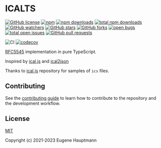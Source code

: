 # ICALTS

[![GitHub license](https://img.shields.io/github/license/eugenehp/icalts.svg?color=blue&style=for-the-badge)](./LICENSE)
[![npm](https://img.shields.io/npm/v/icalts.svg?color=green&style=for-the-badge)](https://www.npmjs.com/package/icalts)
[![npm downloads](https://img.shields.io/npm/dw/icalts.svg?label=npm%20downloads&style=for-the-badge)](https://npmcharts.com/compare/icalts?minimal=true)
[![total npm downloads](https://img.shields.io/npm/dt/icalts.svg?label=total%20npm%20downloads&style=for-the-badge)](https://npmcharts.com/compare/icalts?minimal=true)
[![GitHub watchers](https://img.shields.io/github/watchers/eugenehp/icalts.svg?style=for-the-badge)](https://github.com/eugenehp/icalts/watchers)
[![GitHub stars](https://img.shields.io/github/stars/eugenehp/icalts.svg?label=GitHub%20stars&style=for-the-badge)](https://github.com/eugenehp/icalts/stargazers)
[![GitHub forks](https://img.shields.io/github/forks/eugenehp/icalts.svg?style=for-the-badge)](https://github.com/eugenehp/icalts/network/members)
[![open bugs](https://img.shields.io/github/issues-raw/eugenehp/icalts/bug.svg?color=d73a4a&label=open%20bugs&style=for-the-badge)](https://github.com/eugenehp/icalts/issues?utf8=%E2%9C%93&q=is%3Aissue+is%3Aopen+label%3Abug)
[![total open issues](https://img.shields.io/github/issues-raw/eugenehp/icalts.svg?label=total%20open%20issues&style=for-the-badge)](https://github.com/eugenehp/icalts/issues)
[![GitHub pull requests](https://img.shields.io/github/issues-pr-raw/eugenehp/icalts.svg?style=for-the-badge)](https://github.com/eugenehp/icalts/pulls)

![CI](https://github.com/eugenehp/icalts/workflows/CI/badge.svg?branch=main)
[![codecov](https://codecov.io/gh/eugenehp/icalts/branch/main/graph/badge.svg?token=H8J3S5MAG2)](https://codecov.io/gh/eugenehp/icalts)

[RFC5545](https://tools.ietf.org/html/rfc5545) implementation in pure TypeScript.

Inspired by [ical.js](https://github.com/mozilla-comm/ical.js#readme) and [ical2json](https://github.com/adrianlee44/ical2json)

Thanks to [ical.js](https://github.com/mozilla-comm/ical.js/tree/master/samples) repository for samples of `ics` files.

## Contributing

See the [contributing guide](CONTRIBUTING.md) to learn how to contribute to the repository and the development workflow.

## License

[MIT](https://github.com/eugenehp/icalts/blob/main/LICENSE)

Copyright (c) 2021-2023 Eugene Hauptmann
